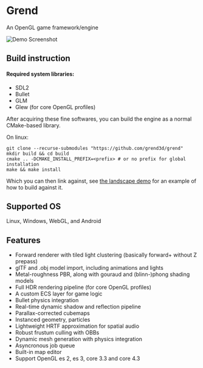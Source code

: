 # Grend
An OpenGL game framework/engine

![Demo Screenshot](http://lisp.us.to/data/post7-data/scifi-helmet.png)

## Build instruction

#### Required system libraries:
- SDL2
- Bullet
- GLM
- Glew (for core OpenGL profiles)

After acquiring these fine softwares, you can build the engine as a normal
CMake-based library. 

On linux:

    git clone --recurse-submodules "https://github.com/grend3d/grend"
	mkdir build && cd build
	cmake .. -DCMAKE_INSTALL_PREFIX=<prefix> # or no prefix for global installation
	make && make install

Which you can then link against, see
[the landscape demo](https://github.com/grend3d/landscape-demo)
for an example of how to build against it.

## Supported OS
Linux, Windows, WebGL, and Android

## Features
- Forward renderer with tiled light clustering (basically forward+ without Z prepass)
- glTF and .obj model import, including animations and lights
- Metal-roughness PBR, along with gouraud and (blinn-)phong shading models
- Full HDR rendering pipeline (for core OpenGL profiles)
- A custom ECS layer for game logic
- Bullet physics integration
- Real-time dynamic shadow and reflection pipeline
- Parallax-corrected cubemaps
- Instanced geometry, particles
- Lightweight HRTF approximation for spatial audio
- Robust frustum culling with OBBs
- Dynamic mesh generation with physics integration
- Asyncronous job queue
- Built-in map editor
- Support OpenGL es 2, es 3, core 3.3 and core 4.3
